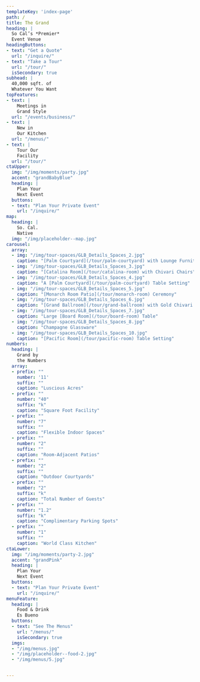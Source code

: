 ```yaml
---
templateKey: 'index-page'
path: /
title: The Grand
heading: |
  So Cal’s *Premier*
  Event Venue
headingButtons:
- text: "Get a Quote"
  url: "/inquire/"
- text: "Take a Tour"
  url: "/tour/"
  isSecondary: true
subhead: |
  40,000 sqft. of
  Whatever You Want
topFeatures:
- text: |
    Meetings in
    Grand Style
  url: "/events/business/"
- text: |
    New in
    Our Kitchen
  url: "/menus/"
- text: |
    Tour Our
    Facility
  url: "/tour/"
ctaUpper:
  img: "/img/moments/party.jpg"
  accent: "grandBabyBlue"
  heading: |
    Plan Your
    Next Event
  buttons:
  - text: "Plan Your Private Event"
    url: "/inquire/"
map:
  heading: |
    So. Cal.
    Native
  img: "/img/placeholder--map.jpg"
carousel:
  array:
  - img: "/img/tour-spaces/GLB_Details_Spaces_2.jpg"
    caption: "[Palm Courtyard](/tour/palm-courtyard) with Lounge Furniture"
  - img: "/img/tour-spaces/GLB_Details_Spaces_3.jpg"
    caption: "[Catalina Room](/tour/catalina-room) with Chivari Chairs"
  - img: "/img/tour-spaces/GLB_Details_Spaces_4.jpg"
    caption: "A [Palm Courtyard](/tour/palm-courtyard) Table Setting"
  - img: "/img/tour-spaces/GLB_Details_Spaces_5.jpg"
    caption: "[Monarch Room Patio](/tour/monarch-room) Ceremony"
  - img: "/img/tour-spaces/GLB_Details_Spaces_6.jpg"
    caption: "[Grand Ballroom](/tour/grand-ballroom) with Gold Chivari Chairs"
  - img: "/img/tour-spaces/GLB_Details_Spaces_7.jpg"
    caption: "Large [Board Room](/tour/board-room) Table"
  - img: "/img/tour-spaces/GLB_Details_Spaces_8.jpg"
    caption: "Champagne Glassware"
  - img: "/img/tour-spaces/GLB_Details_Spaces_10.jpg"
    caption: "[Pacific Room](/tour/pacific-room) Table Setting"
numbers:
  heading: |
    Grand by
    the Numbers
  array:
  - prefix: ""
    number: '11'
    suffix: ""
    caption: "Luscious Acres"
  - prefix: ""
    number: "40"
    suffix: "k"
    caption: "Square Foot Facility"
  - prefix: ""
    number: "7"
    suffix: ""
    caption: "Flexible Indoor Spaces"
  - prefix: ""
    number: "2"
    suffix: ""
    caption: "Room-Adjacent Patios"
  - prefix: ""
    number: "2"
    suffix: ""
    caption: "Outdoor Courtyards"
  - prefix: ""
    number: "2"
    suffix: "k"
    caption: "Total Number of Guests"
  - prefix: ""
    number: "1.2"
    suffix: "k"
    caption: "Complimentary Parking Spots"
  - prefix: ""
    number: "1"
    suffix: ""
    caption: "World Class Kitchen"
ctaLower:
  img: "/img/moments/party-2.jpg"
  accent: "grandPink"
  heading: |
    Plan Your
    Next Event
  buttons:
  - text: "Plan Your Private Event"
    url: "/inquire/"
menuFeature:
  heading: |
    Food & Drink
    Es Bueno
  buttons:
  - text: "See The Menus"
    url: "/menus/"
    isSecondary: true
  imgs:
  - "/img/menus.jpg"
  - "/img/placeholder--food-2.jpg"
  - "/img/menus/5.jpg"


---
```

